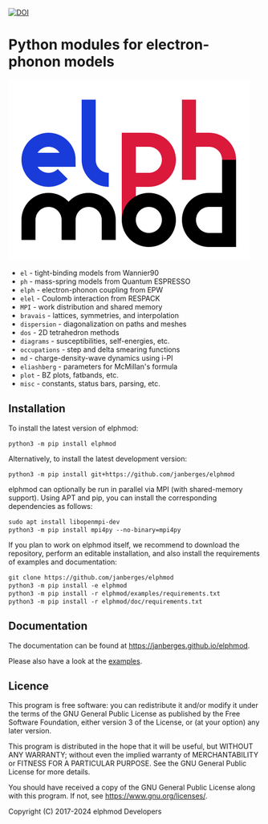 [![DOI](https://zenodo.org/badge/DOI/10.5281/zenodo.5919991.svg)](https://doi.org/10.5281/zenodo.5919991)

# Python modules for electron-phonon models

![elphmod logo](https://raw.githubusercontent.com/janberges/elphmod/master/logo/elphmod.svg)

* `el` - tight-binding models from Wannier90
* `ph` - mass-spring models from Quantum ESPRESSO
* `elph` - electron-phonon coupling from EPW
* `elel` - Coulomb interaction from RESPACK
* `MPI` - work distribution and shared memory
* `bravais` - lattices, symmetries, and interpolation
* `dispersion` - diagonalization on paths and meshes
* `dos` - 2D tetrahedron methods
* `diagrams` - susceptibilities, self-energies, etc.
* `occupations` - step and delta smearing functions
* `md` - charge-density-wave dynamics using i-PI
* `eliashberg` - parameters for McMillan's formula
* `plot` - BZ plots, fatbands, etc.
* `misc` - constants, status bars, parsing, etc.

## Installation

To install the latest version of elphmod:

    python3 -m pip install elphmod

Alternatively, to install the latest development version:

    python3 -m pip install git+https://github.com/janberges/elphmod

elphmod can optionally be run in parallel via MPI (with shared-memory support).
Using APT and pip, you can install the corresponding dependencies as follows:

    sudo apt install libopenmpi-dev
    python3 -m pip install mpi4py --no-binary=mpi4py

If you plan to work on elphmod itself, we recommend to download the repository,
perform an editable installation, and also install the requirements of examples
and documentation:

    git clone https://github.com/janberges/elphmod
    python3 -m pip install -e elphmod
    python3 -m pip install -r elphmod/examples/requirements.txt
    python3 -m pip install -r elphmod/doc/requirements.txt

## Documentation

The documentation can be found at <https://janberges.github.io/elphmod>.

Please also have a look at the [examples](examples).

## Licence

This program is free software: you can redistribute it and/or modify it under
the terms of the GNU General Public License as published by the Free Software
Foundation, either version 3 of the License, or (at your option) any later
version.

This program is distributed in the hope that it will be useful, but WITHOUT ANY
WARRANTY; without even the implied warranty of MERCHANTABILITY or FITNESS FOR A
PARTICULAR PURPOSE. See the GNU General Public License for more details.

You should have received a copy of the GNU General Public License along with
this program. If not, see <https://www.gnu.org/licenses/>.

Copyright (C) 2017-2024 elphmod Developers
